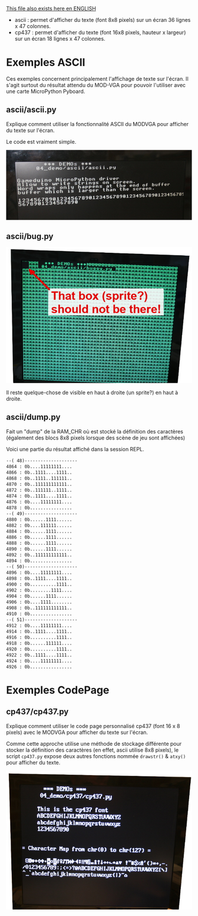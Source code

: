[This file also exists here en ENGLISH](README_eng.md)

* ascii : permet d'afficher du texte (font 8x8 pixels) sur un écran 36 lignes x 47 colonnes.
* cp437 : permet d'afficher du texte (font 16x8 pixels, hauteur x largeur) sur un écran 18 lignes x 47 colonnes.

# Exemples ASCII

Ces exemples concernent principalement l'affichage de texte sur l'écran. Il s'agit surtout du résultat attendu du MOD-VGA pour pouvoir l'utiliser avec une carte MicroPython Pyboard.

## ascii/ascii.py
Explique comment utiliser la fonctionnalité ASCII du MODVGA pour afficher du texte sur l'écran.

Le code est vraiment simple.

![Resultat du script ascii.py](ascii.jpg)

## ascii/bug.py

![Bogue d'affichage avec mode ascii](ascii_buggy.jpg)

Il reste quelque-chose de visible en haut à droite (un sprite?) en haut à droite.

## ascii/dump.py
Fait un "dump" de la RAM_CHR où est stocké la définition des caractères (également des blocs 8x8 pixels lorsque des scène de jeu sont affichées)

Voici une partie du résultat affiché dans la session REPL.
```
--( 48)--------------------
4864 : 0b....11111111....
4866 : 0b..1111....1111..
4868 : 0b..1111..111111..
4870 : 0b..111111111111..
4872 : 0b..111111..1111..
4874 : 0b..1111....1111..
4876 : 0b....11111111....
4878 : 0b................
--( 49)--------------------
4880 : 0b......1111......
4882 : 0b....111111......
4884 : 0b......1111......
4886 : 0b......1111......
4888 : 0b......1111......
4890 : 0b......1111......
4892 : 0b..111111111111..
4894 : 0b................
--( 50)--------------------
4896 : 0b....11111111....
4898 : 0b..1111....1111..
4900 : 0b..........1111..
4902 : 0b........1111....
4904 : 0b......1111......
4906 : 0b....1111........
4908 : 0b..111111111111..
4910 : 0b................
--( 51)--------------------
4912 : 0b....11111111....
4914 : 0b..1111....1111..
4916 : 0b..........1111..
4918 : 0b......111111....
4920 : 0b..........1111..
4922 : 0b..1111....1111..
4924 : 0b....11111111....
4926 : 0b................
```

# Exemples CodePage

## cp437/cp437.py
Explique comment utiliser le code page personnalisé cp437 (font 16 x 8 pixels) avec le MODVGA pour afficher du texte sur l'écran.

Comme cette approche utilise une méthode de stockage différente pour stocker la définition des caractères (en effet, ascii utilise 8x8 pixels), le script `cp437.py` expose deux autres fonctions nommée `drawstr()` & `atxy()` pour afficher du texte.

![Resultat du script cp437.py](cp437.jpg)
